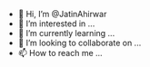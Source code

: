 - 👋 Hi, I’m @JatinAhirwar
- 👀 I’m interested in ...
- 🌱 I’m currently learning ...
- 💞️ I’m looking to collaborate on ...
- 📫 How to reach me ...

<!---
JatinAhirwar/JatinAhirwar is a ✨ special ✨ repository because its `README.md` (this file) appears on your GitHub profile.
You can click the Preview link to take a look at your changes.
--->
